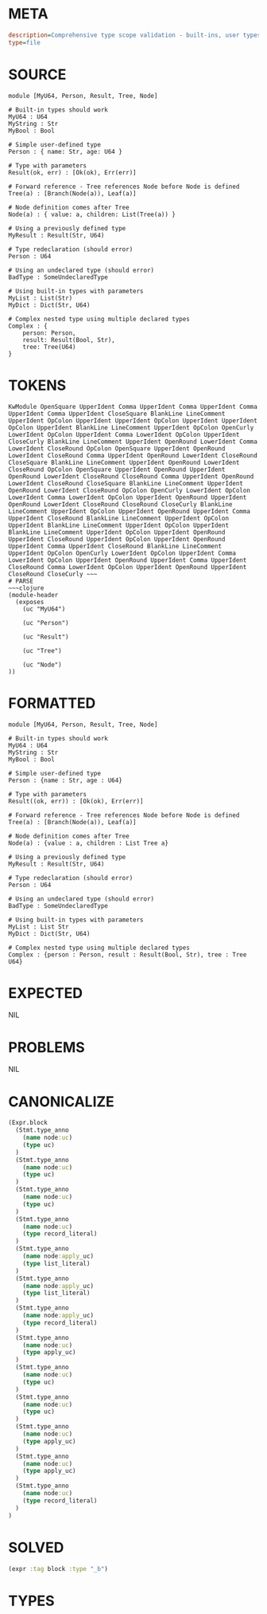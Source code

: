 # META
~~~ini
description=Comprehensive type scope validation - built-ins, user types, redeclaration, forward refs
type=file
~~~
# SOURCE
~~~roc
module [MyU64, Person, Result, Tree, Node]

# Built-in types should work
MyU64 : U64
MyString : Str
MyBool : Bool

# Simple user-defined type
Person : { name: Str, age: U64 }

# Type with parameters
Result(ok, err) : [Ok(ok), Err(err)]

# Forward reference - Tree references Node before Node is defined
Tree(a) : [Branch(Node(a)), Leaf(a)]

# Node definition comes after Tree
Node(a) : { value: a, children: List(Tree(a)) }

# Using a previously defined type
MyResult : Result(Str, U64)

# Type redeclaration (should error)
Person : U64

# Using an undeclared type (should error)
BadType : SomeUndeclaredType

# Using built-in types with parameters
MyList : List(Str)
MyDict : Dict(Str, U64)

# Complex nested type using multiple declared types
Complex : {
    person: Person,
    result: Result(Bool, Str),
    tree: Tree(U64)
}
~~~
# TOKENS
~~~text
KwModule OpenSquare UpperIdent Comma UpperIdent Comma UpperIdent Comma UpperIdent Comma UpperIdent CloseSquare BlankLine LineComment UpperIdent OpColon UpperIdent UpperIdent OpColon UpperIdent UpperIdent OpColon UpperIdent BlankLine LineComment UpperIdent OpColon OpenCurly LowerIdent OpColon UpperIdent Comma LowerIdent OpColon UpperIdent CloseCurly BlankLine LineComment UpperIdent OpenRound LowerIdent Comma LowerIdent CloseRound OpColon OpenSquare UpperIdent OpenRound LowerIdent CloseRound Comma UpperIdent OpenRound LowerIdent CloseRound CloseSquare BlankLine LineComment UpperIdent OpenRound LowerIdent CloseRound OpColon OpenSquare UpperIdent OpenRound UpperIdent OpenRound LowerIdent CloseRound CloseRound Comma UpperIdent OpenRound LowerIdent CloseRound CloseSquare BlankLine LineComment UpperIdent OpenRound LowerIdent CloseRound OpColon OpenCurly LowerIdent OpColon LowerIdent Comma LowerIdent OpColon UpperIdent OpenRound UpperIdent OpenRound LowerIdent CloseRound CloseRound CloseCurly BlankLine LineComment UpperIdent OpColon UpperIdent OpenRound UpperIdent Comma UpperIdent CloseRound BlankLine LineComment UpperIdent OpColon UpperIdent BlankLine LineComment UpperIdent OpColon UpperIdent BlankLine LineComment UpperIdent OpColon UpperIdent OpenRound UpperIdent CloseRound UpperIdent OpColon UpperIdent OpenRound UpperIdent Comma UpperIdent CloseRound BlankLine LineComment UpperIdent OpColon OpenCurly LowerIdent OpColon UpperIdent Comma LowerIdent OpColon UpperIdent OpenRound UpperIdent Comma UpperIdent CloseRound Comma LowerIdent OpColon UpperIdent OpenRound UpperIdent CloseRound CloseCurly ~~~
# PARSE
~~~clojure
(module-header
  (exposes
    (uc "MyU64")

    (uc "Person")

    (uc "Result")

    (uc "Tree")

    (uc "Node")
))
~~~
# FORMATTED
~~~roc
module [MyU64, Person, Result, Tree, Node]

# Built-in types should work
MyU64 : U64
MyString : Str
MyBool : Bool

# Simple user-defined type
Person : {name : Str, age : U64}

# Type with parameters
Result((ok, err)) : [Ok(ok), Err(err)]

# Forward reference - Tree references Node before Node is defined
Tree(a) : [Branch(Node(a)), Leaf(a)]

# Node definition comes after Tree
Node(a) : {value : a, children : List Tree a}

# Using a previously defined type
MyResult : Result(Str, U64)

# Type redeclaration (should error)
Person : U64

# Using an undeclared type (should error)
BadType : SomeUndeclaredType

# Using built-in types with parameters
MyList : List Str
MyDict : Dict(Str, U64)

# Complex nested type using multiple declared types
Complex : {person : Person, result : Result(Bool, Str), tree : Tree U64}
~~~
# EXPECTED
NIL
# PROBLEMS
NIL
# CANONICALIZE
~~~clojure
(Expr.block
  (Stmt.type_anno
    (name node:uc)
    (type uc)
  )
  (Stmt.type_anno
    (name node:uc)
    (type uc)
  )
  (Stmt.type_anno
    (name node:uc)
    (type uc)
  )
  (Stmt.type_anno
    (name node:uc)
    (type record_literal)
  )
  (Stmt.type_anno
    (name node:apply_uc)
    (type list_literal)
  )
  (Stmt.type_anno
    (name node:apply_uc)
    (type list_literal)
  )
  (Stmt.type_anno
    (name node:apply_uc)
    (type record_literal)
  )
  (Stmt.type_anno
    (name node:uc)
    (type apply_uc)
  )
  (Stmt.type_anno
    (name node:uc)
    (type uc)
  )
  (Stmt.type_anno
    (name node:uc)
    (type uc)
  )
  (Stmt.type_anno
    (name node:uc)
    (type apply_uc)
  )
  (Stmt.type_anno
    (name node:uc)
    (type apply_uc)
  )
  (Stmt.type_anno
    (name node:uc)
    (type record_literal)
  )
)
~~~
# SOLVED
~~~clojure
(expr :tag block :type "_b")
~~~
# TYPES
~~~roc
~~~
